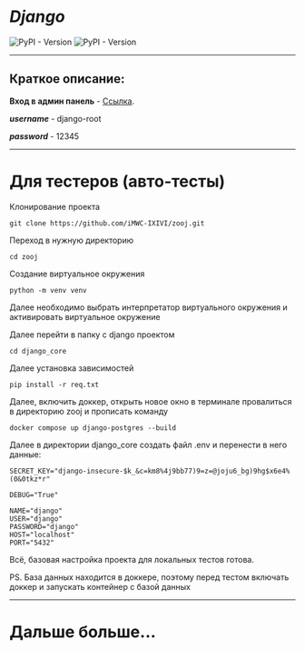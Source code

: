 # ___Django___
![PyPI - Version](https://img.shields.io/pypi/v/Django?label=django)
![PyPI - Version](https://img.shields.io/pypi/v/djangorestframework?label=DRF)
___
## Краткое описание:
__Вход в админ панель__ - [Ссылка](http://localhost:8000/admin/login/?next=/admin/).

___username___ - django-root

___password___ - 12345
___
# Для тестеров (авто-тесты)
Клонирование проекта
```
git clone https://github.com/iMWC-IXIVI/zooj.git
```
Переход в нужную директорию 
```
cd zooj
```
Создание виртуальное окружения
```
python -m venv venv
```
Далее необходимо выбрать интерпретатор виртуального окружения и активировать виртуальное окружение

Далее перейти в папку с django проектом
```
cd django_core
```
Далее установка зависимостей
```
pip install -r req.txt
```
Далее, включить доккер, открыть новое окно в терминале провалиться в директорию zooj и прописать команду
```
docker compose up django-postgres --build
```
Далее в директории django_core создать файл .env и перенести в него данные:
```
SECRET_KEY="django-insecure-$k_&c=km8%4j9bb77)9=z=@joju6_bg)9hg$x6e4%(0&0tkz*r"

DEBUG="True"

NAME="django"
USER="django"
PASSWORD="django"
HOST="localhost"
PORT="5432"
```
Всё, базовая настройка проекта для локальных тестов готова.

PS. База данных находится в доккере, поэтому перед тестом включать доккер и запускать контейнер с базой данных
___
# Дальше больше...
